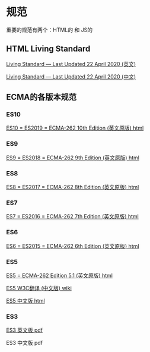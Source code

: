 # 规范

重要的规范有两个：HTML的 和 JS的

## HTML Living Standard

[Living Standard — Last Updated 22 April 2020 \(英文\)](https://html.spec.whatwg.org/)

[Living Standard — Last Updated 22 April 2020 \(中文\)](https://whatwg-cn.github.io/html/)

## ECMA的各版本规范

### ES10

[ES10 = ES2019 = ECMA-262 10th Edition \(英文原版\) html](https://www.ecma-international.org/ecma-262/10.0/index.html)

### ES9

[ES9 = ES2018 = ECMA-262 9th Edition \(英文原版\) html](https://www.ecma-international.org/ecma-262/9.0/index.html)

### ES8

[ES8 = ES2017 = ECMA-262 8th Edition \(英文原版\) html](http://www.ecma-international.org/ecma-262/8.0/index.html)

### ES7

[ES7 = ES2016 = ECMA-262 7th Edition \(英文原版\) html](http://www.ecma-international.org/ecma-262/7.0/index.html)

### ES6

[ES6 = ES2015 = ECMA-262 6th Edition \(英文原版\) html](http://www.ecma-international.org/ecma-262/6.0/index.html)

### ES5

[ES5 = ECMA-262 Edition 5.1 \(英文原版\) html](http://www.ecma-international.org/ecma-262/5.1/index.html)

[ES5 W3C翻译 \(中文版\) wiki](https://www.w3.org/html/ig/zh/wiki/ES5)

[ES5 中文版 html](http://yanhaijing.com/es5/#about)

### ES3

[ES3 英文版 pdf](https://www-archive.mozilla.org/js/language/E262-3.pdf)

ES3 中文版 pdf


